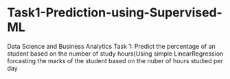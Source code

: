 # Task1-Prediction-using-Supervised-ML
Data Science and Business Analytics Task 1:  Predict the percentage of an student based on the number of study hours(Using simple LinearRegression forcasting the marks of the student based on the nuber of hours studied per day
